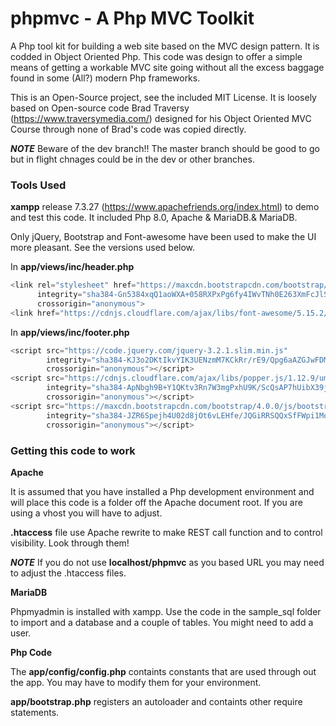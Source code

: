 # phpmvc - A Php MVC Toolkit

A Php tool kit for building a web site based on the MVC design pattern. It is codded in Object Oriented Php. This code was design to offer a simple means of getting a workable MVC site going without all the excess baggage found in some (All?) modern Php frameworks.

This is an Open-Source project, see the included MIT License. It is loosely based on Open-source code  Brad Traversy (https://www.traversymedia.com/) designed for his Object Oriented MVC Course through none of Brad's code was copied directly. 

***NOTE*** Beware of the dev branch!! The master branch should be good to go but in flight chnages could be in the dev or other branches. 

### Tools Used

**xampp** release 7.3.27  (https://www.apachefriends.org/index.html) to demo and test this code. It included Php 8.0, Apache & MariaDB.& MariaDB.

Only jQuery, Bootstrap and Font-awesome have been used to make the UI more pleasant. See the versions used below.

In **app/views/inc/header.php**

```javascript
<link rel="stylesheet" href="https://maxcdn.bootstrapcdn.com/bootstrap/4.0.0/css/bootstrap.min.css" 
      integrity="sha384-Gn5384xqQ1aoWXA+058RXPxPg6fy4IWvTNh0E263XmFcJlSAwiGgFAW/dAiS6JXm" 
      crossorigin="anonymous">
<link href="https://cdnjs.cloudflare.com/ajax/libs/font-awesome/5.15.2/css/all.min.css">
```

In **app/views/inc/footer.php**

```javascript
<script src="https://code.jquery.com/jquery-3.2.1.slim.min.js" 
        integrity="sha384-KJ3o2DKtIkvYIK3UENzmM7KCkRr/rE9/Qpg6aAZGJwFDMVNA/GpGFF93hXpG5KkN" 
        crossorigin="anonymous"></script>
<script src="https://cdnjs.cloudflare.com/ajax/libs/popper.js/1.12.9/umd/popper.min.js" 
        integrity="sha384-ApNbgh9B+Y1QKtv3Rn7W3mgPxhU9K/ScQsAP7hUibX39j7fakFPskvXusvfa0b4Q" 
        crossorigin="anonymous"></script>
<script src="https://maxcdn.bootstrapcdn.com/bootstrap/4.0.0/js/bootstrap.min.js" 
        integrity="sha384-JZR6Spejh4U02d8jOt6vLEHfe/JQGiRRSQQxSfFWpi1MquVdAyjUar5+76PVCmYl" 
        crossorigin="anonymous"></script>
```

### Getting this code to work

**Apache**

It is assumed that you have installed a Php development environment and will place this code is a folder off the Apache document root. If you are using a vhost you will have to adjust. 

**.htaccess** file use Apache rewrite to make REST call function and to control visibility. Look through them!  

***NOTE*** If you do not use **localhost/phpmvc** as you based URL you may need to adjust the .htaccess files.

**MariaDB**

Phpmyadmin is installed with xampp. Use the code in the sample_sql folder to import and a database and a couple of tables. You might need to add a user.

**Php Code**

The **app/config/config.php** containts constants that are used through out the app. You may have to modify them for your environment.

**app/bootstrap.php** registers an autoloader and containts other require statements.






